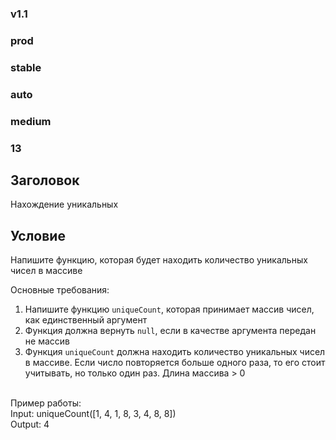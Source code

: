 ### v1.1 ###
### prod ###
### stable ###
### auto ###
### medium ###
### 13 ###

## Заголовок ##
Нахождение уникальных

## Условие ##
Напишите функцию, которая будет находить количество уникальных чисел в массиве

Основные требования:
<ol>
  <li>Напишите функцию <code>uniqueCount</code>, которая принимает массив чисел, как единственный аргумент</li>
  <li>Функция должна вернуть <code>null</code>, если в качестве аргумента передан не массив</li>
  <li>Функция <code>uniqueCount</code> должна находить количество уникальных чисел в массиве. Если число повторяется больше одного раза, то его стоит учитывать, но только один раз. Длина массива > 0</li>
</ol>
<br>
Пример работы:
<br>
Input: uniqueCount([1, 4, 1, 8, 3, 4, 8, 8])
<br>
Output: 4
